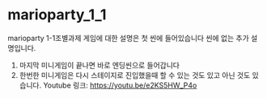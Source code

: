 # marioparty_1_1
marioparty 1-1조별과제
게임에 대한 설명은 첫 씬에 들어있습니다
씬에 없는 추가 설명입니다.
1. 마지막 미니게임이 끝나면 바로 엔딩씬으로 들어갑니다
2. 한번한 미니게임은 다시 스테이지로 진입했을때 할 수 있는 것도 있고 아닌 것도 있습니다.
Youtube 링크: https://youtu.be/e2KS5HW_P4o
